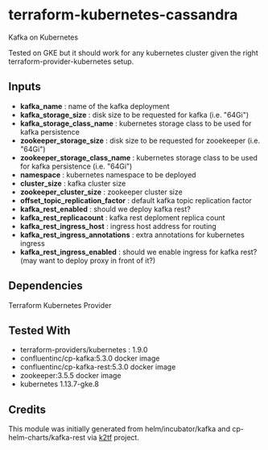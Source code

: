 # terraform-kubernetes-cassandra
Kafka on Kubernetes

Tested on GKE but it should work for any kubernetes cluster given the right terraform-provider-kubernetes setup.

## Inputs

- **kafka_name**                       : name of the kafka deployment
- **kafka_storage_size**               : disk size to be requested for kafka (i.e. "64Gi")
- **kafka_storage_class_name**         : kubernetes storage class to be used for kafka persistence
- **zookeeper_storage_size**           : disk size to be requested for zooekeeper (i.e. "64Gi")
- **zookeeper_storage_class_name**     : kubernetes storage class to be used for kafka persistence (i.e. "64Gi")
- **namespace**                        : kubernetes namespace to be deployed
- **cluster_size**                     : kafka cluster size
- **zookeeper_cluster_size**           : zookeeper cluster size
- **offset_topic_replication_factor**  : default kafka topic replication factor
- **kafka_rest_enabled**               : should we deploy kafka rest?
- **kafka_rest_replicacount**          : kafka rest deploment replica count
- **kafka_rest_ingress_host**          : ingress host address for routing
- **kafka_rest_ingress_annotations**   : extra annotations for kubernetes ingress
- **kafka_rest_ingress_enabled**       : should we enable ingress for kafka rest? (may want to deploy proxy in front of it?)

## Dependencies

Terraform Kubernetes Provider

## Tested With

- terraform-providers/kubernetes : 1.9.0
- confluentinc/cp-kafka:5.3.0 docker image
- confluentinc/cp-kafka-rest:5.3.0 docker image
- zookeeper:3.5.5 docker image
- kubernetes 1.13.7-gke.8

## Credits

This module was initially generated from helm/incubator/kafka and cp-helm-charts/kafka-rest via [k2tf](https://github.com/sl1pm4t/k2tf) project.
